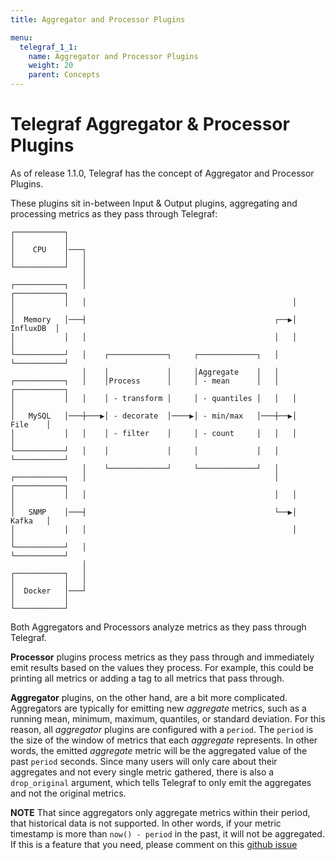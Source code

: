 ```yaml
---
title: Aggregator and Processor Plugins

menu:
  telegraf_1_1:
    name: Aggregator and Processor Plugins
    weight: 20
    parent: Concepts
---
```



# Telegraf Aggregator & Processor Plugins

As of release 1.1.0, Telegraf has the concept of Aggregator and Processor Plugins.

These plugins sit in-between Input & Output plugins, aggregating and processing
metrics as they pass through Telegraf:

```
┌───────────┐
│           │
│    CPU    │───┐
│           │   │
└───────────┘   │
                │
┌───────────┐   │                                              ┌───────────┐
│           │   │                                              │           │
│  Memory   │───┤                                          ┌──▶│ InfluxDB  │
│           │   │                                          │   │           │
└───────────┘   │    ┌─────────────┐     ┌─────────────┐   │   └───────────┘
                │    │             │     │Aggregate    │   │
┌───────────┐   │    │Process      │     │ - mean      │   │   ┌───────────┐
│           │   │    │ - transform │     │ - quantiles │   │   │           │
│   MySQL   │───┼───▶│ - decorate  │────▶│ - min/max   │───┼──▶│   File    │
│           │   │    │ - filter    │     │ - count     │   │   │           │
└───────────┘   │    │             │     │             │   │   └───────────┘
                │    └─────────────┘     └─────────────┘   │
┌───────────┐   │                                          │   ┌───────────┐
│           │   │                                          │   │           │
│   SNMP    │───┤                                          └──▶│   Kafka   │
│           │   │                                              │           │
└───────────┘   │                                              └───────────┘
                │
┌───────────┐   │
│           │   │
│  Docker   │───┘
│           │
└───────────┘
```

Both Aggregators and Processors analyze metrics as they pass through Telegraf.

**Processor** plugins process metrics as they pass through and immediately emit
results based on the values they process. For example, this could be printing
all metrics or adding a tag to all metrics that pass through.

**Aggregator** plugins, on the other hand, are a bit more complicated. Aggregators
are typically for emitting new _aggregate_ metrics, such as a running mean,
minimum, maximum, quantiles, or standard deviation. For this reason, all _aggregator_
plugins are configured with a `period`. The `period` is the size of the window
of metrics that each _aggregate_ represents. In other words, the emitted
_aggregate_ metric will be the aggregated value of the past `period` seconds.
Since many users will only care about their aggregates and not every single metric
gathered, there is also a `drop_original` argument, which tells Telegraf to only
emit the aggregates and not the original metrics.

**NOTE** That since aggregators only aggregate metrics within their period, that
historical data is not supported. In other words, if your metric timestamp is more
than `now() - period` in the past, it will not be aggregated. If this is a feature
that you need, please comment on this [github issue](https://github.com/influxdata/telegraf/issues/1992)
